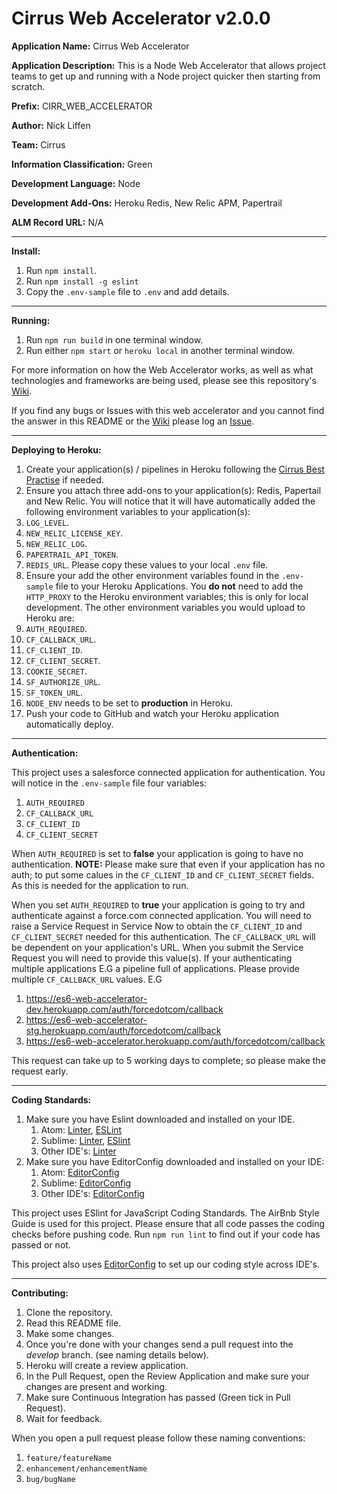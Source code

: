 # Cirrus Web Accelerator v2.0.0

**Application Name:** Cirrus Web Accelerator

**Application Description:** This is a Node Web Accelerator that allows project teams to get up and running with a Node project quicker then starting from scratch.

**Prefix:** CIRR_WEB_ACCELERATOR

**Author:** Nick Liffen

**Team:** Cirrus

**Information Classification:** Green

**Development Language:** Node

**Development Add-Ons:** Heroku Redis, New Relic APM, Papertrail

**ALM Record URL:** N/A

---

**Install:**

1. Run `npm install`.
2. Run `npm install -g eslint`
3. Copy the `.env-sample` file to `.env` and add details.

---

**Running:**

1. Run `npm run build` in one terminal window.
2. Run either `npm start` or `heroku local` in another terminal window.

For more information on how the Web Accelerator works, as well as what technologies and frameworks are being used, please see this repository's [Wiki](https://github.com/EliLillyCo/CIRR_WEB_ACCELERATOR/wiki).

If you find any bugs or Issues with this web accelerator and you cannot find the answer in this README or the [Wiki](https://github.com/EliLillyCo/CIRR_WEB_ACCELERATOR/wiki) please log an [Issue](https://github.com/EliLillyCo/CIRR_WEB_ACCELERATOR/issues).

---

**Deploying to Heroku:**

1. Create your application(s) / pipelines in Heroku following the [Cirrus Best Practise](https://lillydev.com) if needed.
2. Ensure you attach three add-ons to your application(s): Redis, Papertail and New Relic. You will notice that it will have automatically added the following environment variables to your application(s):
  1. `LOG_LEVEL`.
  2. `NEW_RELIC_LICENSE_KEY`.
  3. `NEW_RELIC_LOG`.
  4. `PAPERTRAIL_API_TOKEN`.
  5. `REDIS_URL`.
Please copy these values to your local `.env` file.
3. Ensure your add the other environment variables found in the `.env-sample` file to your Heroku Applications. You **do not** need to add the `HTTP_PROXY` to the Heroku environment variables; this is only for local development. The other environment variables you would upload to Heroku are:
  1. `AUTH_REQUIRED`.
  2. `CF_CALLBACK_URL`.
  3. `CF_CLIENT_ID`.
  4. `CF_CLIENT_SECRET`.
  5. `COOKIE_SECRET`.
  6. `SF_AUTHORIZE_URL`.
  7. `SF_TOKEN_URL`.
  8. `NODE_ENV` needs to be set to **production** in Heroku.
5. Push your code to GitHub and watch your Heroku application automatically deploy.

---

**Authentication:**

This project uses a salesforce connected application for authentication. You will notice in the `.env-sample` file four variables:

1. `AUTH_REQUIRED`
2. `CF_CALLBACK_URL`
3. `CF_CLIENT_ID`
4. `CF_CLIENT_SECRET`

When `AUTH_REQUIRED` is set to **false** your application is going to have no authentication. **NOTE:** Please make sure that even if your application has no auth; to put some calues in the `CF_CLIENT_ID` and `CF_CLIENT_SECRET` fields. As this is needed for the application to run.

When you set `AUTH_REQUIRED` to **true** your application is going to try and authenticate against a force.com connected application. You will need to raise a Service Request in Service Now to obtain the `CF_CLIENT_ID` and `CF_CLIENT_SECRET` needed for this authentication. The `CF_CALLBACK_URL` will be dependent on your application's URL. When you submit the Service Request you will need to provide this value(s). If your authenticating multiple applications E.G a pipeline full of applications. Please provide multiple `CF_CALLBACK_URL` values. E.G

1. https://es6-web-accelerator-dev.herokuapp.com/auth/forcedotcom/callback
2. https://es6-web-accelerator-stg.herokuapp.com/auth/forcedotcom/callback
3. https://es6-web-accelerator.herokuapp.com/auth/forcedotcom/callback

This request can take up to 5 working days to complete; so please make the request early.

---

**Coding Standards:**

1. Make sure you have Eslint downloaded and installed on your IDE.
    1. Atom: [Linter](https://atom.io/packages/linter), [ESLint](https://atom.io/packages/linter-eslint)
    2. Sublime: [Linter](https://packagecontrol.io/packages/SublimeLinter), [ESlint](https://packagecontrol.io/packages/SublimeLinter-contrib-eslint)
    3. Other IDE's: [Linter](http://eslint.org)
2. Make sure you have EditorConfig downloaded and installed on your IDE:
    1. Atom: [EditorConfig](https://github.com/sindresorhus/atom-editorconfig#readme)
    2. Sublime: [EditorConfig](https://github.com/sindresorhus/editorconfig-sublime#readme)
    3. Other IDE's: [EditorConfig](http://editorconfig.org)

This project uses ESlint for JavaScript Coding Standards. The AirBnb Style Guide is used for this project. Please ensure that all code passes the coding checks before pushing code. Run `npm run lint` to find out if your code has passed or not.

This project also uses [EditorConfig](http://editorconfig.org) to set up our coding style across IDE's.

---

**Contributing:**

1. Clone the repository.
2. Read this README file.
3. Make some changes.
4. Once you're done with your changes send a pull request into the *develop* branch. (see naming details below).
5. Heroku will create a review application.
6. In the Pull Request, open the Review Application and make sure your changes are present and working.
7. Make sure Continuous Integration has passed (Green tick in Pull Request).
8. Wait for feedback.

When you open a pull request please follow these naming conventions:

1. `feature/featureName`
2. `enhancement/enhancementName`
3. `bug/bugName`
